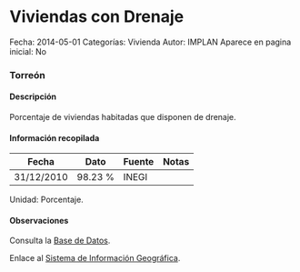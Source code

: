 Viviendas con Drenaje
=====

Fecha: 2014-05-01
Categorías: Vivienda
Autor: IMPLAN
Aparece en pagina inicial: No

### Torreón

#### Descripción

Porcentaje de viviendas habitadas que disponen de drenaje.

<!-- break -->

#### Información recopilada

<table class="table table-hover table-bordered matriz">
  <thead>
    <tr><th>Fecha</th><th>Dato</th><th>Fuente</th><th>Notas</th></tr>
  </thead>
  <tbody>
    <tr><td class="centrado">31/12/2010</td><td class="derecha">98.23 %</td><td>INEGI</td><td></td></tr>
  </tbody>
</table>

Unidad: Porcentaje.

#### Observaciones

Consulta la [Base de Datos](http://www.inegi.org.mx/biinegi/).

Enlace al [Sistema de Información Geográfica](http://201.159.104.45:8080/apps/implan2.html).
